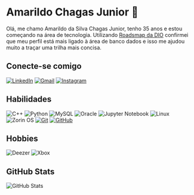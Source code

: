 # Amarildo Chagas Junior :vulcan_salute:
  Olá, me chamo Amarildo da Silva Chagas Junior, tenho 35 anos e estou começando na área de tecnologia. Utilizando [Roadsmap da DIO](https://digitalinnovationone.github.io/roadmaps/) confirmei que meu perfil 
  está mais ligado à área de banco dados e isso me ajudou muito a traçar uma trilha mais concisa.
## Conecte-se comigo
[![LinkedIn](https://img.shields.io/badge/LinkedIn-0077B5?style=for-the-badge&logo=linkedin&logoColor=white)](https://www.linkedin.com/in/amarildocjr/)
[![Gmail](https://img.shields.io/badge/Gmail-D14836?style=for-the-badge&logo=gmail&logoColor=white)](amarildo.chagasjr@gmail.com)
[![Instagram](https://img.shields.io/badge/Instagram-%23E4405F.svg?style=for-the-badge&logo=Instagram&logoColor=white)](@amarildocjr)

## Habilidades
![C++](https://img.shields.io/badge/-c++-00599C?logo=cplusplus&logoColor=white&style=for-the-badge)
![Python](https://img.shields.io/badge/python-3670A0?style=for-the-badge&logo=python&logoColor=ffdd54)
![MySQL](https://img.shields.io/badge/mysql-4479A1.svg?style=for-the-badge&logo=mysql&logoColor=white)
![Oracle](https://img.shields.io/badge/Oracle-F80000?style=for-the-badge&logo=oracle&logoColor=white)
![Jupyter Notebook](https://img.shields.io/badge/jupyter-%23FA0F00.svg?style=for-the-badge&logo=jupyter&logoColor=white)
![Linux](https://img.shields.io/badge/Linux-000?style=for-the-badge&logo=linux&logoColor=FCC624)
![Zorin OS](https://img.shields.io/badge/-Zorin%20OS-%2310AAEB?style=for-the-badge&logo=zorin&logoColor=white)
[![Git](https://img.shields.io/badge/Git-000?style=for-the-badge&logo=git&logoColor=E94D5F)](https://git-scm.com/doc)
[![GitHub](https://img.shields.io/badge/GitHub-000?style=for-the-badge&logo=github&logoColor=30A3DC)](https://docs.github.com/)

## Hobbies
![Deezer](https://img.shields.io/badge/Deezer-FEAA2D?style=for-the-badge&logo=deezer&logoColor=white)
![Xbox](https://img.shields.io/badge/xbox-%23107C10.svg?style=for-the-badge&logo=xbox&logoColor=white)

## GitHub Stats
![GitHub Stats](https://github-readme-stats.vercel.app/api?username=amarildocjr&theme=transparent&bg_color=000&border_color=30A3DC&show_icons=true&icon_color=30A3DC&title_color=E94D5F&text_color=FFF)
